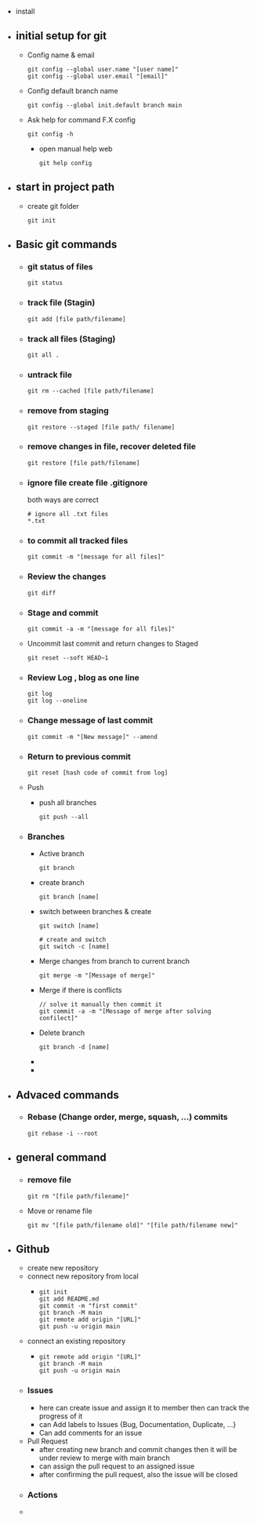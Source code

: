 - install
- ## initial setup  for git
	- Config name & email
	  
	  ```shell
	  git config --global user.name "[user name]"
	  git config --global user.email "[email]"
	  ```
	- Config default branch name
	  
	  ```shell
	  git config --global init.default branch main
	  ```
	- Ask help for command F.X config
	  
	  ```shell
	  git config -h
	  ```
		- open manual help web
		  
		  ```shell
		  git help config
		  ```
- ## start in project path
	- create git folder 
	  
	  ```shell
	  git init	
	  ```
- ## Basic git commands
	- ### git status of files
	  
	  ```shell
	  git status
	  ```
	- ### track file (Stagin)
	  
	  ```shell
	  git add [file path/filename]
	  ```
	- ### track all files (Staging)
	  
	  ```shell
	  git all .
	  ```
	- ### untrack file
	  
	  ```shell
	  git rm --cached [file path/filename]
	  ```
	- ### remove from staging
	  
	  ```shell
	  git restore --staged [file path/ filename]
	  ```
	- ### remove changes in file, recover deleted file
	  ```shell
	  git restore [file path/filename]
	  ```
	- ### ignore file create file .gitignore
	  both ways are correct
	  
	  ```shell
	  # ignore all .txt files
	  *.txt
	  ```
	- ### to commit all tracked files
	  
	  ```shell
	  git commit -m "[message for all files]"
	  ```
	- ### Review the changes 
	  
	  ```shell
	  git diff
	  ```
	- ### Stage and commit 
	  
	  ```shell
	  git commit -a -m "[message for all files]"
	  ```
	- Uncommit last commit and return changes to Staged
	  
	  ```shell
	  git reset --soft HEAD~1
	  ```
	- ### Review Log , blog as one line
	  
	  ```git log
	  git log
	  git log --oneline
	  ```
	- ### Change message of last commit
	  
	  ```shell
	  git commit -m "[New message]" --amend
	  ```
	- ### Return to previous commit 
	  
	  ```shell
	  git reset [hash code of commit from log]
	  ```
	- Push
		- push all branches
		  
		  ```shell
		  git push --all
		  ```
	- ### Branches
		- Active branch
		  
		  ```shell
		  git branch
		  ```
		- create branch
		  
		  ```shell
		  git branch [name]
		  ```
		- switch between branches & create
		  
		  ```shell
		  git switch [name]
		  
		  # create and switch
		  git switch -c [name]
		  ```
		- Merge changes from branch to current branch
		  
		  ```shell
		  git merge -m "[Message of merge]"
		  ```
		- Merge if there is conflicts
		  
		  ```shell
		  // solve it manually then commit it
		  git commit -a -m "[Message of merge after solving confilect]"
		  ```
		- Delete branch
		  
		  ```shell
		  git branch -d [name]
		  ```
		-
		-
- ## Advaced commands
	- ### Rebase (Change order, merge, squash, ...) commits 
	  
	  ```shell
	  git rebase -i --root
	  ```
- ## general command
	- ### remove file
	  
	  ```shell
	  git rm "[file path/filename]"
	  ```
	- Move or rename file
	  
	  ```shell
	  git mv "[file path/filename old]" "[file path/filename new]"
	  ```
- ## Github
	- create new repository
	- connect new repository from local
		- ```shell
		  git init
		  git add README.md
		  git commit -m "first commit"
		  git branch -M main
		  git remote add origin "[URL]"
		  git push -u origin main
		  ```
	- connect an existing repository
		- ```shell
		  git remote add origin "[URL]"
		  git branch -M main
		  git push -u origin main
		  ```
	- ### Issues
		- here can create issue and assign it to member then can track the progress of it
		- can Add labels to Issues {Bug, Documentation, Duplicate, ...}
		- Can add comments for an issue
	- Pull Request
		- after creating new branch and commit changes then it will be under review to merge with main branch
		- can assign the pull request to an assigned issue
		- after confirming the pull request, also the issue will be closed
	- ### Actions
	-